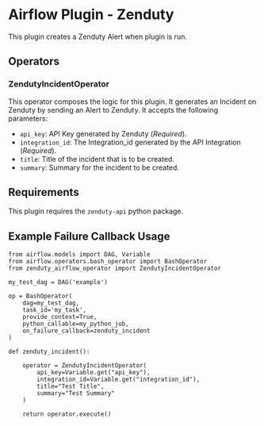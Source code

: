 # Airflow Plugin - Zenduty

This plugin creates a Zenduty Alert when plugin is run.

## Operators

### ZendutyIncidentOperator

This operator composes the logic for this plugin. It generates an Incident on Zenduty by sending an Alert to Zenduty.
It accepts the following parameters:

- `api_key`: API Key generated by Zenduty (_Required_).
- `integration_id`: The Integration_id generated by the API Integration (_Required_).
- `title`: Title of the incident that is to be created.
- `summary`: Summary for the incident to be created.

## Requirements

This plugin requires the `zenduty-api` python package.

## Example Failure Callback Usage

```
from airflow.models import DAG, Variable
from airflow.operators.bash_operator import BashOperator
from zenduty_airflow_operator import ZendutyIncidentOperator

my_test_dag = DAG('example')

op = BashOperator(
    dag=my_test_dag,
    task_id='my_task',
    provide_context=True,
    python_callable=my_python_job,
    on_failure_callback=zenduty_incident
)
    
def zenduty_incident():

    operator = ZendutyIncidentOperator(
        api_key=Variable.get("api_key"),
        integration_id=Variable.get("integration_id"),
        title="Test Title",
        summary="Test Summary"
    )

    return operator.execute()
```